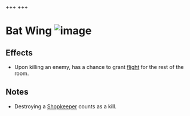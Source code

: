 +++
+++

 # Bat Wing ![image](/image/Bat_Wing.png) 

Effects
---------


* Upon killing an enemy, has a chance to grant [flight](/wiki/Flight "Flight") for the rest of the room.


Notes
-------


* Destroying a [Shopkeeper](/wiki/Shopkeeper "Shopkeeper") counts as a kill.


